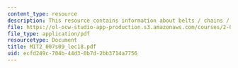 ```yaml
---
content_type: resource
description: This resource contains information about belts / chains / cams.
file: https://ol-ocw-studio-app-production.s3.amazonaws.com/courses/2-007-design-and-manufacturing-i-spring-2009/ecfd249c704b44d30b7d2bb3714a7756_MIT2_007s09_lec18.pdf
file_type: application/pdf
resourcetype: Document
title: MIT2_007s09_lec18.pdf
uid: ecfd249c-704b-44d3-0b7d-2bb3714a7756
---
```


